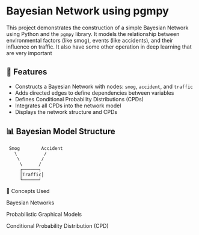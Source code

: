 # Bayesian Network using pgmpy

This project demonstrates the construction of a simple Bayesian Network using Python and the `pgmpy` library. It models the relationship between environmental factors (like smog), events (like accidents), and their influence on traffic.
It also have some other operation in deep learning that are very important

## 📌 Features

- Constructs a Bayesian Network with nodes: `smog`, `accident`, and `traffic`
- Adds directed edges to define dependencies between variables
- Defines Conditional Probability Distributions (CPDs)
- Integrates all CPDs into the network model
- Displays the network structure and CPDs

## 📊 Bayesian Model Structure

     Smog        Accident
       \          /
        \        /
         \      /
         ┌──────┐
         │Traffic│
         └──────┘

🧠 Concepts Used

Bayesian Networks

Probabilistic Graphical Models

Conditional Probability Distribution (CPD)
